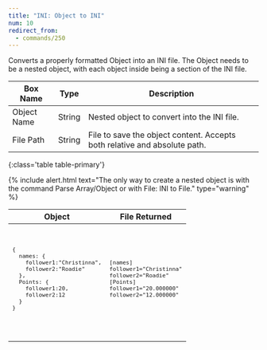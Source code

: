 ```yaml
---
title: "INI: Object to INI"
num: 10
redirect_from:
  - commands/250
---
```


Converts a properly formatted Object into an INI file. The Object needs to be a nested object, with each object inside being a section of the INI file.

| Box Name | Type | Description | 
|-------|--------|--------
|Object Name|String|Nested object to convert into the INI file.
|File Path|String|File to save the object content. Accepts both relative and absolute path.
{:class='table table-primary'}

{% include alert.html text="The only way to create a nested object is with the command Parse Array/Object or with File: INI to File." type="warning" %} 

<table class="table table-secondary w-auto table-hover align-middle">
   <thead>
      <tr>
         <th>Object</th>
         <th>File Returned</th>
      </tr>
   </thead>
   <tbody>
      <tr>
         <td>
            <code>
               <pre>
{
  names: {
    follower1:"Christinna",
    follower2:"Roadie"
  },
  Points: {
    follower1:20,
    follower2:12
  }
}
       </pre>
            </code>
         </td>
         <td>
            <code>
               <pre>
[names]
follower1="Christinna"
follower2="Roadie"
[Points]
follower1="20.000000"
follower2="12.000000"
       </pre>
            </code>
         </td>
      </tr>
   </tbody>
</table>
